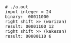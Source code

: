 <pre>
# ./a.out
input integer = 24
binary:  00011000
right shift >> (warizan)
result: 00001100 12
right shift >> (kakezan)
result: 00000110 6
</pre>